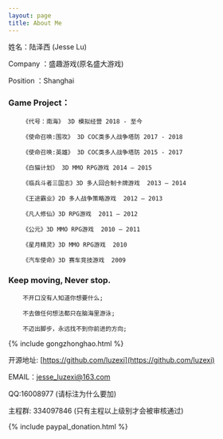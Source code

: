 ```yaml
---
layout: page
title: About Me
---
```

姓名：陆泽西 (Jesse Lu)

Company ：盛趣游戏(原名盛大游戏)

Position ：Shanghai

### Game Project：

		《代号：南海》 3D 模拟经营 2018 - 至今

		《使命召唤:围攻》 3D COC类多人战争塔防 2017 - 2018

		《使命召唤:英雄》 3D COC类多人战争塔防 2015 - 2017

		《白猫计划》 3D MMO RPG游戏 2014 – 2015

		《临兵斗者三国志》3D 多人回合制卡牌游戏  2013 – 2014

		《王途霸业》2D 多人战争策略游戏  2012 – 2013

		《凡人修仙》3D RPG游戏  2011 – 2012

		《公元》3D MMO RPG游戏  2010 – 2011

		《星月精灵》3D MMO RPG游戏  2010

		《汽车使命》3D 赛车竞技游戏  2009


### Keep moving, Never stop.

		不开口没有人知道你想要什么;

		不去做任何想法都只在脑海里游泳;

		不迈出脚步，永远找不到你前进的方向;


{% include gongzhonghao.html %}

开源地址: [https://github.com/luzexi](https://github.com/luzexi)

EMAIL：jesse_luzexi@163.com

QQ:16008977 (请标注为什么要加)

主程群: 334097846 (只有主程以上级别才会被审核通过)

{% include paypal_donation.html %}